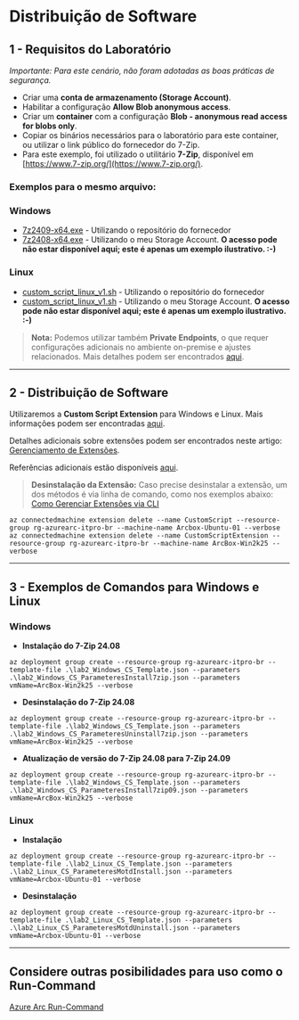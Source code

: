 # Distribuição de Software

## 1 - Requisitos do Laboratório
*Importante: Para este cenário, não foram adotadas as boas práticas de segurança.*

- Criar uma **conta de armazenamento (Storage Account)**.
- Habilitar a configuração **Allow Blob anonymous access**.
- Criar um **container** com a configuração **Blob - anonymous read access for blobs only**.
- Copiar os binários necessários para o laboratório para este container, ou utilizar o link público do fornecedor do 7-Zip.
- Para este exemplo, foi utilizado o utilitário **7-Zip**, disponível em [https://www.7-zip.org/](https://www.7-zip.org/).

### Exemplos para o mesmo arquivo:

### **Windows**
- [7z2409-x64.exe](https://www.7-zip.org/a/7z2409-x64.exe) - Utilizando o repositório do fornecedor
- [7z2408-x64.exe](https://arcboxapps.blob.core.windows.net/apps/7z2408-x64.exe) - Utilizando o meu Storage Account. **O acesso pode não estar disponível aqui; este é apenas um exemplo ilustrativo. :-)**

### **Linux**
- [custom_script_linux_v1.sh](https://raw.githubusercontent.com/fabiotreze/AzureArcDemo/refs/heads/main/templates/lab2_custom_script_linux_v1.sh) - Utilizando o repositório do fornecedor
- [custom_script_linux_v1.sh](https://arcboxapps.blob.core.windows.net/apps/custom_script_linux_v1.sh) - Utilizando o meu Storage Account. **O acesso pode não estar disponível aqui; este é apenas um exemplo ilustrativo. :-)**

> **Nota:** Podemos utilizar também **Private Endpoints**, o que requer configurações adicionais no ambiente on-premise e ajustes relacionados. Mais detalhes podem ser encontrados [aqui](https://learn.microsoft.com/en-us/azure/storage/common/storage-private-endpoints).

---

## 2 - Distribuição de Software

Utilizaremos a **Custom Script Extension** para Windows e Linux. Mais informações podem ser encontradas [aqui](https://learn.microsoft.com/en-us/azure/virtual-machines/extensions/custom-script-windows).

Detalhes adicionais sobre extensões podem ser encontrados neste artigo: [Gerenciamento de Extensões](https://learn.microsoft.com/en-us/azure/azure-arc/servers/manage-vm-extensions).

Referências adicionais estão disponíveis [aqui](https://github.com/microsoft/azure_arc/tree/main/azure_arc_servers_jumpstart/archive/extensions/arm).

> **Desinstalação da Extensão:** Caso precise desinstalar a extensão, um dos métodos é via linha de comando, como nos exemplos abaixo:
> [Como Gerenciar Extensões via CLI](https://learn.microsoft.com/en-us/azure/azure-arc/servers/manage-vm-extensions-cli)

```azurecli
az connectedmachine extension delete --name CustomScript --resource-group rg-azurearc-itpro-br --machine-name Arcbox-Ubuntu-01 --verbose
az connectedmachine extension delete --name CustomScriptExtension --resource-group rg-azurearc-itpro-br --machine-name ArcBox-Win2k25 --verbose
```

---

## 3 - Exemplos de Comandos para Windows e Linux

### Windows

- **Instalação do 7-Zip 24.08**
```azurecli
az deployment group create --resource-group rg-azurearc-itpro-br --template-file .\lab2_Windows_CS_Template.json --parameters .\lab2_Windows_CS_ParameteresInstall7zip.json --parameters vmName=ArcBox-Win2k25 --verbose
```

- **Desinstalação do 7-Zip 24.08**
```azurecli
az deployment group create --resource-group rg-azurearc-itpro-br --template-file .\lab2_Windows_CS_Template.json --parameters .\lab2_Windows_CS_ParameteresUninstall7zip.json --parameters vmName=ArcBox-Win2k25 --verbose
```

- **Atualização de versão do 7-Zip 24.08 para 7-Zip 24.09**
```azurecli
az deployment group create --resource-group rg-azurearc-itpro-br --template-file .\lab2_Windows_CS_Template.json --parameters .\lab2_Windows_CS_ParameteresInstall7zip09.json --parameters vmName=ArcBox-Win2k25 --verbose
```

### Linux
- **Instalação**
```azurecli
az deployment group create --resource-group rg-azurearc-itpro-br --template-file .\lab2_Linux_CS_Template.json --parameters .\lab2_Linux_CS_ParameteresMotdInstall.json --parameters vmName=Arcbox-Ubuntu-01 --verbose
```

- **Desinstalação**
```azurecli
az deployment group create --resource-group rg-azurearc-itpro-br --template-file .\lab2_Linux_CS_Template.json --parameters .\lab2_Linux_CS_ParameteresMotdUninstall.json --parameters vmName=Arcbox-Ubuntu-01 --verbose
```

---

## Considere outras posibilidades para uso como o Run-Command
[Azure Arc Run-Command](https://learn.microsoft.com/en-us/azure/azure-arc/servers/run-command)
